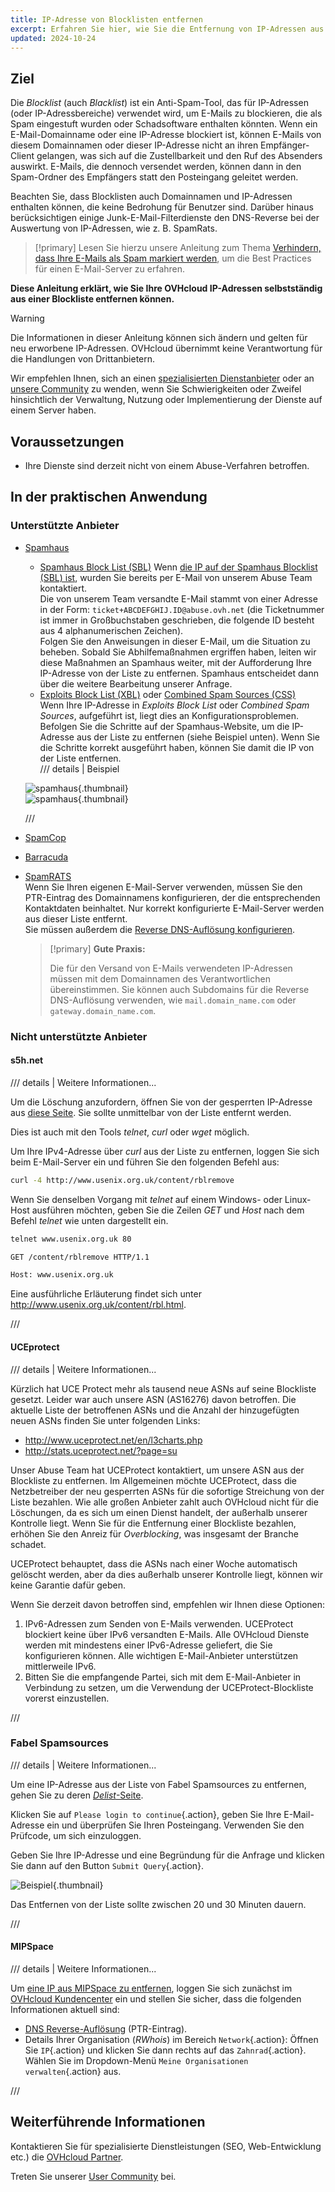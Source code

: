 ```yaml
---
title: IP-Adresse von Blocklisten entfernen
excerpt: Erfahren Sie hier, wie Sie die Entfernung von IP-Adressen aus einer Blockliste anfordern können, wenn Ihre Dienste durch Antispam-Anbieter beeinträchtigt sind
updated: 2024-10-24
---
```


<style>
details>summary {
    color:rgb(33, 153, 232) !important;
    cursor: pointer;
}
details>summary::before {
    content:'\25B6';
    padding-right:1ch;
}
details[open]>summary::before {
    content:'\25BC';
}
</style>

## Ziel

Die *Blocklist* (auch *Blacklist*) ist ein Anti-Spam-Tool, das für IP-Adressen (oder IP-Adressbereiche) verwendet wird, um E-Mails zu blockieren, die als Spam eingestuft wurden oder Schadsoftware enthalten könnten. Wenn ein E-Mail-Domainname oder eine IP-Adresse blockiert ist, können E-Mails von diesem Domainnamen oder dieser IP-Adresse nicht an ihren Empfänger-Client gelangen, was sich auf die Zustellbarkeit und den Ruf des Absenders auswirkt. E-Mails, die dennoch versendet werden, können dann in den Spam-Ordner des Empfängers statt den Posteingang geleitet werden.

Beachten Sie, dass Blocklisten auch Domainnamen und IP-Adressen enthalten können, die keine Bedrohung für Benutzer sind. Darüber hinaus berücksichtigen einige Junk-E-Mail-Filterdienste den DNS-Reverse bei der Auswertung von IP-Adressen, wie z. B. SpamRats.

> [!primary]
> Lesen Sie hierzu unsere Anleitung zum Thema [Verhindern, dass Ihre E-Mails als Spam markiert werden](/pages/bare_metal_cloud/dedicated_servers/mail_sending_optimization), um die Best Practices für einen E-Mail-Server zu erfahren.
>

**Diese Anleitung erklärt, wie Sie Ihre OVHcloud IP-Adressen selbstständig aus einer Blockliste entfernen können.**

> [!warning]
> Die Informationen in dieser Anleitung können sich ändern und gelten für neu erworbene IP-Adressen. OVHcloud übernimmt keine Verantwortung für die Handlungen von Drittanbietern.
>
> Wir empfehlen Ihnen, sich an einen [spezialisierten Dienstanbieter](/links/partner) oder an [unsere Community](/links/community) zu wenden, wenn Sie Schwierigkeiten oder Zweifel hinsichtlich der Verwaltung, Nutzung oder Implementierung der Dienste auf einem Server haben. 
>

## Voraussetzungen

- Ihre Dienste sind derzeit nicht von einem Abuse-Verfahren betroffen.

## In der praktischen Anwendung

### Unterstützte Anbieter

- [Spamhaus](https://check.spamhaus.org/)

    - [Spamhaus Block List (SBL)](https://www.spamhaus.org/blocklists/spamhaus-blocklist/)
    Wenn [die IP auf der Spamhaus Blocklist (SBL) ist](https://check.spamhaus.org/sbl/listings/ovh.net/), wurden Sie bereits per E-Mail von unserem Abuse Team kontaktiert.<br>
    Die von unserem Team versandte E-Mail stammt von einer Adresse in der Form: `ticket+ABCDEFGHIJ.ID@abuse.ovh.net` (die Ticketnummer ist immer in Großbuchstaben geschrieben, die folgende ID besteht aus 4 alphanumerischen Zeichen).<br>
    Folgen Sie den Anweisungen in dieser E-Mail, um die Situation zu beheben. Sobald Sie Abhilfemaßnahmen ergriffen haben, leiten wir diese Maßnahmen an Spamhaus weiter, mit der Aufforderung Ihre IP-Adresse von der Liste zu entfernen. Spamhaus entscheidet dann über die weitere Bearbeitung unserer Anfrage.
    - [Exploits Block List (XBL)](https://www.spamhaus.org/blocklists/exploits-blocklist/) oder [Combined Spam Sources (CSS)](https://www.spamhaus.org/blocklists/combined-spam-sources/)    
    Wenn Ihre IP-Adresse in *Exploits Block List* oder *Combined Spam Sources*, aufgeführt ist, liegt dies an Konfigurationsproblemen. Befolgen Sie die Schritte auf der Spamhaus-Website, um die IP-Adresse aus der Liste zu entfernen (siehe Beispiel unten). Wenn Sie die Schritte korrekt ausgeführt haben, können Sie damit die IP von der Liste entfernen.  
    /// details | Beispiel
    
    ![spamhaus](images/blocklist1.png){.thumbnail}  
    ![spamhaus](images/blocklist2.png){.thumbnail}

    ///

- [SpamCop](https://www.spamcop.net/bl.shtml)

- [Barracuda](https://www.barracudacentral.org/lookups)

- [SpamRATS](https://spamrats.com/lookup.php)  
    Wenn Sie Ihren eigenen E-Mail-Server verwenden, müssen Sie den PTR-Eintrag des Domainnamens konfigurieren, der die entsprechenden Kontaktdaten beinhaltet. Nur korrekt konfigurierte E-Mail-Server werden aus dieser Liste entfernt.  
    Sie müssen außerdem die [Reverse DNS-Auflösung konfigurieren](/pages/bare_metal_cloud/virtual_private_servers/configuring-reverse-dns).
    
    > [!primary]
    > **Gute Praxis:**
    > 
    > Die für den Versand von E-Mails verwendeten IP-Adressen müssen mit dem Domainnamen des Verantwortlichen übereinstimmen. Sie können auch Subdomains für die Reverse DNS-Auflösung verwenden, wie `mail.domain_name.com` oder `gateway.domain_name.com`.



### Nicht unterstützte Anbieter

#### s5h.net

/// details | Weitere Informationen...

Um die Löschung anzufordern, öffnen Sie von der gesperrten IP-Adresse aus [diese Seite](http://www.usenix.org.uk/content/rblremove). Sie sollte unmittelbar von der Liste entfernt werden.

Dies ist auch mit den Tools *telnet*, *curl* oder *wget* möglich.

Um Ihre IPv4-Adresse über *curl* aus der Liste zu entfernen, loggen Sie sich beim E-Mail-Server ein und führen Sie den folgenden Befehl aus:

```bash
curl -4 http://www.usenix.org.uk/content/rblremove
```

Wenn Sie denselben Vorgang mit *telnet* auf einem Windows- oder Linux-Host ausführen möchten, geben Sie die Zeilen *GET* und *Host* nach dem Befehl *telnet* wie unten dargestellt ein.

```bash
telnet www.usenix.org.uk 80
```

```bash
GET /content/rblremove HTTP/1.1
```

```bash
Host: www.usenix.org.uk
```

Eine ausführliche Erläuterung findet sich unter <http://www.usenix.org.uk/content/rbl.html>.

///

#### UCEprotect

/// details | Weitere Informationen...

Kürzlich hat UCE Protect mehr als tausend neue ASNs auf seine Blockliste gesetzt. Leider war auch unsere ASN (AS16276) davon betroffen. Die aktuelle Liste der betroffenen ASNs und die Anzahl der hinzugefügten neuen ASNs finden Sie unter folgenden Links:

- http://www.uceprotect.net/en/l3charts.php
- http://stats.uceprotect.net/?page=su

Unser Abuse Team hat UCEProtect kontaktiert, um unsere ASN aus der Blockliste zu entfernen. Im Allgemeinen möchte UCEProtect, dass die Netzbetreiber der neu gesperrten ASNs für die sofortige Streichung von der Liste bezahlen. Wie alle großen Anbieter zahlt auch OVHcloud nicht für die Löschungen, da es sich um einen Dienst handelt, der außerhalb unserer Kontrolle liegt. Wenn Sie für die Entfernung einer Blockliste bezahlen, erhöhen Sie den Anreiz für *Overblocking*, was insgesamt der Branche schadet.

UCEProtect behauptet, dass die ASNs nach einer Woche automatisch gelöscht werden, aber da dies außerhalb unserer Kontrolle liegt, können wir keine Garantie dafür geben.

Wenn Sie derzeit davon betroffen sind, empfehlen wir Ihnen diese Optionen:

1. IPv6-Adressen zum Senden von E-Mails verwenden. UCEProtect blockiert keine über IPv6 versandten E-Mails. Alle OVHcloud Dienste werden mit mindestens einer IPv6-Adresse geliefert, die Sie konfigurieren können. Alle wichtigen E-Mail-Anbieter unterstützen mittlerweile IPv6.
2. Bitten Sie die empfangende Partei, sich mit dem E-Mail-Anbieter in Verbindung zu setzen, um die Verwendung der UCEProtect-Blockliste vorerst einzustellen.

///

### Fabel Spamsources

/// details | Weitere Informationen...

Um eine IP-Adresse aus der Liste von Fabel Spamsources zu entfernen, gehen Sie zu deren [*Delist*-Seite](https://www.spamsources.fabel.dk/delist).

Klicken Sie auf `Please login to continue`{.action}, geben Sie Ihre E-Mail-Adresse ein und überprüfen Sie Ihren Posteingang. Verwenden Sie den Prüfcode, um sich einzuloggen.

Geben Sie Ihre IP-Adresse und eine Begründung für die Anfrage und klicken Sie dann auf den Button `Submit Query`{.action}.

![Beispiel](images/blocklist3.png){.thumbnail}

Das Entfernen von der Liste sollte zwischen 20 und 30 Minuten dauern.

///

#### MIPSpace

/// details | Weitere Informationen...

Um [eine IP aus MIPSpace zu entfernen](https://www.mipspace.com/remove.php), loggen Sie sich zunächst im [OVHcloud Kundencenter](/links/manager) ein und stellen Sie sicher, dass die folgenden Informationen aktuell sind:

- [DNS Reverse-Auflösung](/pages/bare_metal_cloud/virtual_private_servers/configuring-reverse-dns) (PTR-Eintrag).
- Details Ihrer Organisation (*RWhois*) im Bereich `Network`{.action}: Öffnen Sie `IP`{.action} und klicken Sie dann rechts auf das `Zahnrad`{.action}. Wählen Sie im Dropdown-Menü `Meine Organisationen verwalten`{.action} aus.

///

## Weiterführende Informationen

Kontaktieren Sie für spezialisierte Dienstleistungen (SEO, Web-Entwicklung etc.) die [OVHcloud Partner](/links/partner).

Treten Sie unserer [User Community](/links/community) bei.